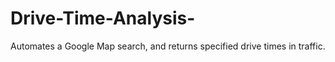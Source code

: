 # Drive-Time-Analysis-
Automates a Google Map search, and returns specified drive times in traffic.
